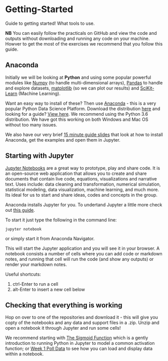 # Getting-Started
Guide to getting started! What tools to use.

__NB__ You can easily follow the practicals on GitHub and view the code and outputs without downloading and running any code on your machine. Howver to get the most of the exercises we recommend that you follow this guide.


## Anaconda
Initially we will be looking at __Python__ and using some popular powerful modules like [Numpy](http://www.numpy.org) (to handle multi-dimensional arrays), [Pandas](http://pandas.pydata.org) to handle and explore datasets, [matplotlib](https://matplotlib.org) (so we can plot our results) and [SciKit-Learn](http://scikit-learn.org/stable/) (Machine Learning). 

Want an easy way to install of these? Then use [Anaconda](https://www.anaconda.com) - this is a very popular Python Data Science Platform. Download the distribution [here](https://www.anaconda.com/download) and looking for a guide? [View here](https://www.youtube.com/watch?v=YJC6ldI3hWk). We recommend using the Python 3.6 distribution. We have got this working on both Windows and Mac OS without too many issues. 

We also have our very brief [15 minute guide slides](https://docs.google.com/presentation/d/1uRiihZWTigHks6V8KsuW2zz6YFqpMRJRaEwWN94GsMQ/edit?usp=sharing) that look at how to install Anaconda, get the examples and open them in Jupyter.

## Starting with Jupyter
[Jupyter Notebooks](http://jupyter.org) are a great way to prototype, play and share code. It is an open-source web application that allows you to create and share documents that contain live code, equations, visualizations and narrative text. Uses include: data cleaning and transformation, numerical simulation, statistical modeling, data visualization, machine learning, and much more. Its ideal for us to start and share ideas, codes and concepts in the group. 

Anaconda installs Jupyter for you. To undertand Jupyter a little more check out [this guide](https://www.codecademy.com/articles/how-to-use-jupyter-notebooks).

To start it just type the following in the command line:

```
jupyter notebook
```

or simply start it from Anaconda Navigator.

This will start the Jupyter application and you will see it in your browser. A notebook consists a number of cells where you can add code or markdown notes, and running that cell will run the code (and show any outputs) or render your markdown notes. 

Useful shortcuts:
1. ctrl-Enter to run a cell
2. alt-Enter to insert a new cell below

## Checking that everything is working 
Hop on over to one of the repositories and download it - this will give you copty of the notebooks and any data and support files in a .zip.  Unzip and open a notebook it through Jupyter and run some cells!

We recommend starting with [The Sigmoid Function](https://github.com/AI-Wales/Session2-Intro_to_Classification/blob/master/1-The%20Sigmoid%20Function.ipynb) which is a gently introduction to running Python in Jupyter to model a common activation function; or [Week 1 Poll Data](https://github.com/AI-Wales/Session1-PollData) to see how you can load and display data within a notebook.  

